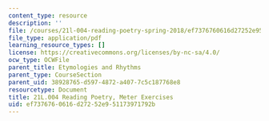 ```yaml
---
content_type: resource
description: ''
file: /courses/21l-004-reading-poetry-spring-2018/ef7376760616d27252e951173971792b_MIT21L_004S18meter.pdf
file_type: application/pdf
learning_resource_types: []
license: https://creativecommons.org/licenses/by-nc-sa/4.0/
ocw_type: OCWFile
parent_title: Etymologies and Rhythms
parent_type: CourseSection
parent_uid: 38928765-d597-4872-a407-7c5c187768e8
resourcetype: Document
title: 21L.004 Reading Poetry, Meter Exercises
uid: ef737676-0616-d272-52e9-51173971792b
---
```

